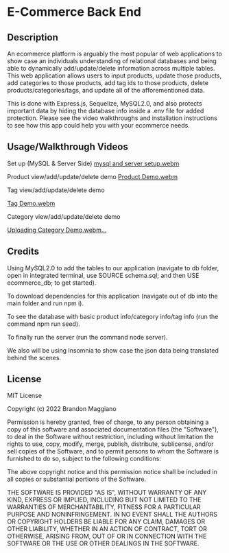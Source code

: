 # E-Commerce Back End

## Description

An ecommerce platform is arguably the most popular of web applications to show case an individuals understanding of relational databases and being able to dynamically add/update/delete information across multiple tables. This web application allows users to input products, update those products, add categories to those products, add tag ids to those products, delete products/categories/tags, and update all of the afforementioned data. 

This is done with Express.js, Sequelize, MySQL2.0, and also protects important data by hiding the database info inside a .env file for added protection. Please see the video walkthroughs and installation instructions to see how this app could help you with your ecommerce needs.

## Usage/Walkthrough Videos

Set up (MySQL & Server Side)
[mysql and server setup.webm](https://user-images.githubusercontent.com/103971233/197649852-69090149-24aa-4f69-addb-1e74bd9825d8.webm)

Product view/add/update/delete demo
[Product Demo.webm](https://user-images.githubusercontent.com/103971233/197649925-18d66258-3cde-4c7d-829a-0d414352b71f.webm)

Tag view/add/update/delete demo

[Tag Demo.webm](https://user-images.githubusercontent.com/103971233/197649967-139505ca-d2dd-4760-89b2-e951f5a6b02e.webm)

Category view/add/update/delete demo

[Uploading Category Demo.webm…]()

## Credits

Using MySQL2.0 to add the tables to our application (navigate to db folder, open in integrated terminal, use SOURCE schema.sql; and then USE ecommerce_db; to get started).

To download dependencies for this application (navigate out of db into the main folder and run npm i).

To see the database with basic product info/category info/tag info (run the command npm run seed).

To finally run the server (run the command node server). 

We also will be using Insomnia to show case the json data being translated behind the scenes.

## License

MIT License

Copyright (c) 2022 Brandon Maggiano

Permission is hereby granted, free of charge, to any person obtaining a copy
of this software and associated documentation files (the "Software"), to deal
in the Software without restriction, including without limitation the rights
to use, copy, modify, merge, publish, distribute, sublicense, and/or sell
copies of the Software, and to permit persons to whom the Software is
furnished to do so, subject to the following conditions:

The above copyright notice and this permission notice shall be included in all
copies or substantial portions of the Software.

THE SOFTWARE IS PROVIDED "AS IS", WITHOUT WARRANTY OF ANY KIND, EXPRESS OR
IMPLIED, INCLUDING BUT NOT LIMITED TO THE WARRANTIES OF MERCHANTABILITY,
FITNESS FOR A PARTICULAR PURPOSE AND NONINFRINGEMENT. IN NO EVENT SHALL THE
AUTHORS OR COPYRIGHT HOLDERS BE LIABLE FOR ANY CLAIM, DAMAGES OR OTHER
LIABILITY, WHETHER IN AN ACTION OF CONTRACT, TORT OR OTHERWISE, ARISING FROM,
OUT OF OR IN CONNECTION WITH THE SOFTWARE OR THE USE OR OTHER DEALINGS IN THE
SOFTWARE.

